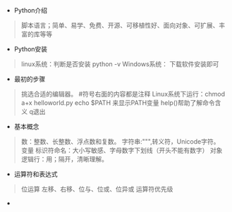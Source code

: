 - Python介绍
> 脚本语言；简单、易学、免费、开源、可移植性好、面向对象、可扩展、丰富的库等等
- Python安装
> linux系统：判断是否安装 python -v
  Windows系统： 下载软件安装即可
- 最初的步骤
> 挑选合适的编辑器。
    #符号右面的内容都是注释
   Linux系统下运行：chmod a+x helloworld.py
   echo $PATH 来显示PATH变量
   help()帮助了解命令含义 q退出
- 基本概念
> 数：整数、长整数、浮点数和复数。
字符串:""",转义符，Unicode字符。
变量
标识符命名：大小写敏感、字母数字下划线（开头不能有数字）
对象
逻辑行：用；隔开，清晰理解。

- 运算符和表达式
> 位运算 左移、右移、位与、位或、位异或
运算符优先级

-